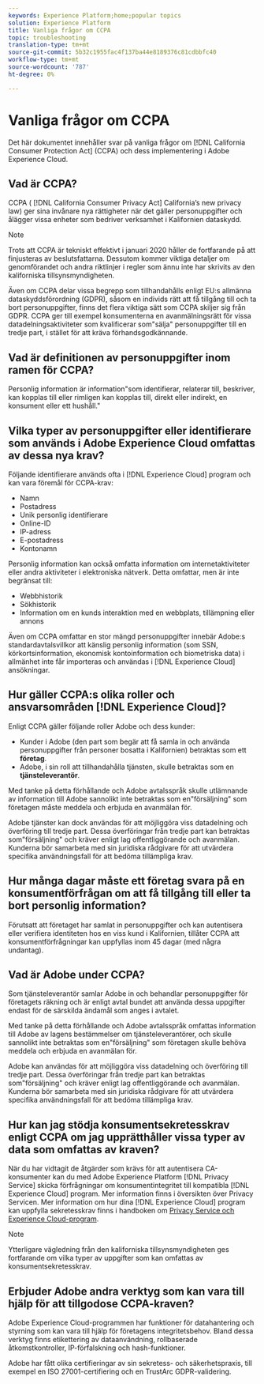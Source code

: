 ```yaml
---
keywords: Experience Platform;home;popular topics
solution: Experience Platform
title: Vanliga frågor om CCPA
topic: troubleshooting
translation-type: tm+mt
source-git-commit: 5b32c1955fac4f137ba44e8189376c81cdbbfc40
workflow-type: tm+mt
source-wordcount: '787'
ht-degree: 0%

---
```



# Vanliga frågor om CCPA

Det här dokumentet innehåller svar på vanliga frågor om [!DNL California Consumer Protection Act] (CCPA) och dess implementering i Adobe Experience Cloud.

## Vad är CCPA?

CCPA ( [!DNL California Consumer Privacy Act] California’s new privacy law) ger sina invånare nya rättigheter när det gäller personuppgifter och ålägger vissa enheter som bedriver verksamhet i Kalifornien dataskydd.

>[!NOTE]
>
>Trots att CCPA är tekniskt effektivt i januari 2020 håller de fortfarande på att finjusteras av beslutsfattarna. Dessutom kommer viktiga detaljer om genomförandet och andra riktlinjer i regler som ännu inte har skrivits av den kaliforniska tillsynsmyndigheten.

Även om CCPA delar vissa begrepp som tillhandahålls enligt EU:s allmänna dataskyddsförordning (GDPR), såsom en individs rätt att få tillgång till och ta bort personuppgifter, finns det flera viktiga sätt som CCPA skiljer sig från GDPR. CCPA ger till exempel konsumenterna en avanmälningsrätt för vissa datadelningsaktiviteter som kvalificerar som&quot;sälja&quot; personuppgifter till en tredje part, i stället för att kräva förhandsgodkännande.

## Vad är definitionen av personuppgifter inom ramen för CCPA?

Personlig information är information&quot;som identifierar, relaterar till, beskriver, kan kopplas till eller rimligen kan kopplas till, direkt eller indirekt, en konsument eller ett hushåll.&quot;

## Vilka typer av personuppgifter eller identifierare som används i Adobe Experience Cloud omfattas av dessa nya krav?

Följande identifierare används ofta i [!DNL Experience Cloud] program och kan vara föremål för CCPA-krav:

- Namn
- Postadress
- Unik personlig identifierare
- Online-ID
- IP-adress
- E-postadress
- Kontonamn

Personlig information kan också omfatta information om internetaktiviteter eller andra aktiviteter i elektroniska nätverk. Detta omfattar, men är inte begränsat till:

- Webbhistorik
- Sökhistorik
- Information om en kunds interaktion med en webbplats, tillämpning eller annons

Även om CCPA omfattar en stor mängd personuppgifter innebär Adobe:s standardavtalsvillkor att känslig personlig information (som SSN, körkortsinformation, ekonomisk kontoinformation och biometriska data) i allmänhet inte får importeras och användas i [!DNL Experience Cloud] ansökningar.

## Hur gäller CCPA:s olika roller och ansvarsområden [!DNL Experience Cloud]?

Enligt CCPA gäller följande roller Adobe och dess kunder:

- Kunder i Adobe (den part som begär att få samla in och använda personuppgifter från personer bosatta i Kalifornien) betraktas som ett **företag**.
- Adobe, i sin roll att tillhandahålla tjänsten, skulle betraktas som en **tjänsteleverantör**.

Med tanke på detta förhållande och Adobe avtalsspråk skulle utlämnande av information till Adobe sannolikt inte betraktas som en&quot;försäljning&quot; som företagen måste meddela och erbjuda en avanmälan för.

Adobe tjänster kan dock användas för att möjliggöra viss datadelning och överföring till tredje part. Dessa överföringar från tredje part kan betraktas som&quot;försäljning&quot; och kräver enligt lag offentliggörande och avanmälan.  Kunderna bör samarbeta med sin juridiska rådgivare för att utvärdera specifika användningsfall för att bedöma tillämpliga krav.

## Hur många dagar måste ett företag svara på en konsumentförfrågan om att få tillgång till eller ta bort personlig information?

Förutsatt att företaget har samlat in personuppgifter och kan autentisera eller verifiera identiteten hos en viss kund i Kalifornien, tillåter CCPA att konsumentförfrågningar kan uppfyllas inom 45 dagar (med några undantag).

## Vad är Adobe under CCPA?

Som tjänsteleverantör samlar Adobe in och behandlar personuppgifter för företagets räkning och är enligt avtal bundet att använda dessa uppgifter endast för de särskilda ändamål som anges i avtalet.

Med tanke på detta förhållande och Adobe avtalsspråk omfattas information till Adobe av lagens bestämmelser om tjänsteleverantörer, och skulle sannolikt inte betraktas som en&quot;försäljning&quot; som företagen skulle behöva meddela och erbjuda en avanmälan för.

Adobe kan användas för att möjliggöra viss datadelning och överföring till tredje part. Dessa överföringar från tredje part kan betraktas som&quot;försäljning&quot; och kräver enligt lag offentliggörande och avanmälan.  Kunderna bör samarbeta med sin juridiska rådgivare för att utvärdera specifika användningsfall för att bedöma tillämpliga krav.

## Hur kan jag stödja konsumentsekretesskrav enligt CCPA om jag upprätthåller vissa typer av data som omfattas av kraven?

När du har vidtagit de åtgärder som krävs för att autentisera CA-konsumenter kan du med Adobe Experience Platform [!DNL Privacy Service] skicka förfrågningar om konsumentintegritet till kompatibla [!DNL Experience Cloud] program. Mer information finns i översikten över [](../home.md) Privacy Servicen. Mer information om hur dina [!DNL Experience Cloud] program kan uppfylla sekretesskrav finns i handboken om [Privacy Service och Experience Cloud-program](../experience-cloud-apps.md).

>[!NOTE]
>
>Ytterligare vägledning från den kaliforniska tillsynsmyndigheten ges fortfarande om vilka typer av uppgifter som kan omfattas av konsumentsekretesskrav.

## Erbjuder Adobe andra verktyg som kan vara till hjälp för att tillgodose CCPA-kraven?

Adobe Experience Cloud-programmen har funktioner för datahantering och styrning som kan vara till hjälp för företagens integritetsbehov. Bland dessa verktyg finns etikettering av dataanvändning, rollbaserade åtkomstkontroller, IP-förfalskning och hash-funktioner.

Adobe har fått olika certifieringar av sin sekretess- och säkerhetspraxis, till exempel en ISO 27001-certifiering och en TrustArc GDPR-validering.